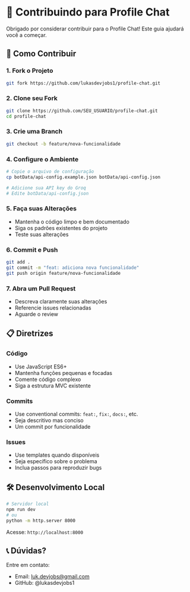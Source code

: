 # 🤝 Contribuindo para Profile Chat

Obrigado por considerar contribuir para o Profile Chat! Este guia ajudará você a começar.

## 🚀 Como Contribuir

### 1. Fork o Projeto
```bash
git fork https://github.com/lukasdevjobs1/profile-chat.git
```

### 2. Clone seu Fork
```bash
git clone https://github.com/SEU_USUARIO/profile-chat.git
cd profile-chat
```

### 3. Crie uma Branch
```bash
git checkout -b feature/nova-funcionalidade
```

### 4. Configure o Ambiente
```bash
# Copie o arquivo de configuração
cp botData/api-config.example.json botData/api-config.json

# Adicione sua API key do Groq
# Edite botData/api-config.json
```

### 5. Faça suas Alterações
- Mantenha o código limpo e bem documentado
- Siga os padrões existentes do projeto
- Teste suas alterações

### 6. Commit e Push
```bash
git add .
git commit -m "feat: adiciona nova funcionalidade"
git push origin feature/nova-funcionalidade
```

### 7. Abra um Pull Request
- Descreva claramente suas alterações
- Referencie issues relacionadas
- Aguarde o review

## 📋 Diretrizes

### Código
- Use JavaScript ES6+
- Mantenha funções pequenas e focadas
- Comente código complexo
- Siga a estrutura MVC existente

### Commits
- Use conventional commits: `feat:`, `fix:`, `docs:`, etc.
- Seja descritivo mas conciso
- Um commit por funcionalidade

### Issues
- Use templates quando disponíveis
- Seja específico sobre o problema
- Inclua passos para reproduzir bugs

## 🛠️ Desenvolvimento Local

```bash
# Servidor local
npm run dev
# ou
python -m http.server 8000
```

Acesse: `http://localhost:8000`

## 📞 Dúvidas?

Entre em contato:
- Email: luk.devjobs@gmail.com
- GitHub: @lukasdevjobs1
